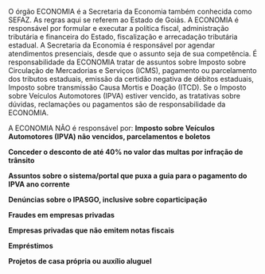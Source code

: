 O órgão ECONOMIA é a Secretaria da Economia também conhecida como SEFAZ. As regras aqui se referem ao Estado de Goiás. A ECONOMIA é responsável por formular e executar a política fiscal, administração tributária e financeira do Estado, fiscalização e arrecadação tributária estadual. A Secretaria da Economia é responsável por agendar atendimentos presenciais, desde que o assunto seja de sua competência. É responsabilidade da ECONOMIA tratar de assuntos sobre Imposto sobre Circulação de Mercadorias e Serviços (ICMS), pagamento ou parcelamento dos tributos estaduais, emissão da certidão negativa de débitos estaduais, Imposto sobre transmissão Causa Mortis e Doação (ITCD).
Se o Imposto sobre Veículos Automotores (IPVA) estiver vencido, as tratativas sobre dúvidas, reclamações ou pagamentos são de responsabilidade da ECONOMIA.

A ECONOMIA NÃO é responsável por:
**Imposto sobre Veículos Automotores (IPVA) não vencidos, parcelamentos e boletos**

**Conceder o desconto de até 40% no valor das multas por infração de trânsito**

**Assuntos sobre o sistema/portal que puxa a guia para o pagamento do IPVA ano corrente**

**Denúncias sobre o IPASGO, inclusive sobre coparticipação**

**Fraudes em empresas privadas**

**Empresas privadas que não emitem notas fiscais**

**Empréstimos**

**Projetos de casa própria ou auxílio aluguel**
